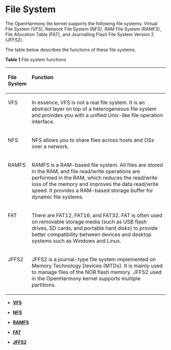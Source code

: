 # File System<a name="EN-US_TOPIC_0000001051611726"></a>

The OpenHarmony lite kernel supports the following file systems: Virtual File System \(VFS\), Network File System \(NFS\), RAM File System \(RAMFS\), File Allocation Table \(FAT\), and Journalling Flash File System Version 2 \(JFFS2\).

The table below describes the functions of these file systems.

**Table  1**  File system functions

<a name="table6330194819415"></a>
<table><thead align="left"><tr id="row6331184864111"><th class="cellrowborder" valign="top" width="11.559999999999999%" id="mcps1.2.3.1.1"><p id="p17644161411438"><a name="p17644161411438"></a><a name="p17644161411438"></a>File System</p>
</th>
<th class="cellrowborder" valign="top" width="88.44%" id="mcps1.2.3.1.2"><p id="p116441414184312"><a name="p116441414184312"></a><a name="p116441414184312"></a>Function</p>
</th>
</tr>
</thead>
<tbody><tr id="row371213562318"><td class="cellrowborder" valign="top" width="11.559999999999999%" headers="mcps1.2.3.1.1 "><p id="p37130569316"><a name="p37130569316"></a><a name="p37130569316"></a>VFS</p>
</td>
<td class="cellrowborder" valign="top" width="88.44%" headers="mcps1.2.3.1.2 "><p id="p1771335615316"><a name="p1771335615316"></a><a name="p1771335615316"></a>In essence, VFS is not a real file system. It is an abstract layer on top of a heterogeneous file system and provides you with a unified Unix-like file operation interface.</p>
</td>
</tr>
<tr id="row189255844219"><td class="cellrowborder" valign="top" width="11.559999999999999%" headers="mcps1.2.3.1.1 "><p id="p1564481494319"><a name="p1564481494319"></a><a name="p1564481494319"></a>NFS</p>
</td>
<td class="cellrowborder" valign="top" width="88.44%" headers="mcps1.2.3.1.2 "><p id="p764561414434"><a name="p764561414434"></a><a name="p764561414434"></a>NFS allows you to share files across hosts and OSs over a network.</p>
</td>
</tr>
<tr id="row17332194820411"><td class="cellrowborder" valign="top" width="11.559999999999999%" headers="mcps1.2.3.1.1 "><p id="p2064561415435"><a name="p2064561415435"></a><a name="p2064561415435"></a>RAMFS</p>
</td>
<td class="cellrowborder" valign="top" width="88.44%" headers="mcps1.2.3.1.2 "><p id="p12646614204320"><a name="p12646614204320"></a><a name="p12646614204320"></a>RAMFS is a RAM-based file system. All files are stored in the RAM, and file read/write operations are performed in the RAM, which reduces the read/write loss of the memory and improves the data read/write speed. It provides a RAM-based storage buffer for dynamic file systems.</p>
</td>
</tr>
<tr id="row16332174894116"><td class="cellrowborder" valign="top" width="11.559999999999999%" headers="mcps1.2.3.1.1 "><p id="p1864571410433"><a name="p1864571410433"></a><a name="p1864571410433"></a>FAT</p>
</td>
<td class="cellrowborder" valign="top" width="88.44%" headers="mcps1.2.3.1.2 "><p id="p364511141434"><a name="p364511141434"></a><a name="p364511141434"></a>There are FAT12, FAT16, and FAT32. FAT is often used on removable storage media (such as USB flash drives, SD cards, and portable hard disks) to provide better compatibility between devices and desktop systems such as Windows and Linux.</p>
</td>
</tr>
<tr id="row1880218157414"><td class="cellrowborder" valign="top" width="11.559999999999999%" headers="mcps1.2.3.1.1 "><p id="p19645814144312"><a name="p19645814144312"></a><a name="p19645814144312"></a>JFFS2</p>
</td>
<td class="cellrowborder" valign="top" width="88.44%" headers="mcps1.2.3.1.2 "><p id="p8645161454314"><a name="p8645161454314"></a><a name="p8645161454314"></a>JFFS2 is a journal-type file system implemented on Memory Technology Devices (MTDs). It is mainly used to manage files of the NOR flash memory. JFFS2 used in the <span id="text181481059803"><a name="text181481059803"></a><a name="text181481059803"></a>OpenHarmony</span> kernel supports multiple partitions.</p>
</td>
</tr>
</tbody>
</table>

-   **[VFS](kernel-lite-small-file-vfs.md)**  

-   **[NFS](kernel-lite-small-file-nfs.md)**  

-   **[RAMFS](kernel-lite-small-file-ramfs.md)**  

-   **[FAT](kernel-lite-small-file-fat.md)**  

-   **[JFFS2](kernel-lite-small-file-jffs.md)**  


